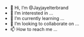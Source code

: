 - 👋 Hi, I’m @Jayjayelterbrand
- 👀 I’m interested in ...
- 🌱 I’m currently learning ...
- 💞️ I’m looking to collaborate on ...
- 📫 How to reach me ...

<!---
Jayjayelterbrand/Jayjayelterbrand is a ✨ special ✨ repository because its `README.md` (this file) appears on your GitHub profile.
You can click the Preview link to take a look at your changes.
--->
